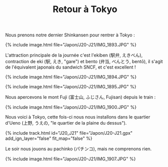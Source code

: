﻿---
title: "Retour à Tokyo"
permalink: /Japon/J20-J21/
sidebar:
  nav: "japon"
enable_tracks: true
---

Nous prenons notre dernier Shinkansen pour rentrer à Tokyo :

{% include image.html file="Japon/J20-J21/IMG_1893.JPG" %}

L'attraction principale de la journée c'est l'ekiben (駅弁, えきべん), contraction de eki (駅, えき, "gare") et bento (弁当, べんとう, bentō), il s'agit de l'équivalent japonais du sandwich SNCF, et c'est excellent !

{% include image.html file="Japon/J20-J21/IMG_1894.JPG" %}

{% include image.html file="Japon/J20-J21/IMG_1895.JPG" %}

Nous apercevons le mont Fuji (富士山, ふじさん, Fujisan) depuis le train :

{% include image.html file="Japon/J20-J21/IMG_1900.JPG" %}

Nous voici à Tokyo, cette fois-ci nous nous installons dans le quartier d'Ueno (上野, うえの, "le quartier de la plaine du dessus").

{% include track.html id="J20_J21" file="Japon/J20-J21.gpx" add_ign_layer="false" fit_map="false" %}

Le soir nous jouons au pachinko (パチンコ), mais ne comprenons rien.

{% include image.html file="Japon/J20-J21/IMG_1907.JPG" %}
